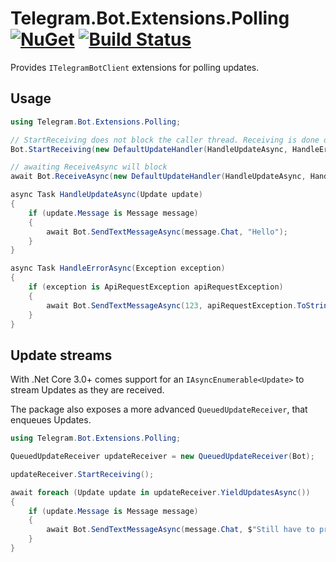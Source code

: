 # Telegram.Bot.Extensions.Polling [![NuGet](https://img.shields.io/nuget/v/Telegram.Bot.Extensions.Polling.svg)](https://www.nuget.org/packages/Telegram.Bot.Extensions.Polling/) [![Build Status](https://dev.azure.com/tgbots/Telegram.Bot.Extensions.Polling/_apis/build/status/TelegramBots.Telegram.Bot.Extensions.Polling?branchName=master)](https://dev.azure.com/tgbots/Telegram.Bot.Extensions.Polling/_build/latest?definitionId=3&branchName=master)

Provides `ITelegramBotClient` extensions for polling updates.

## Usage

```csharp
using Telegram.Bot.Extensions.Polling;

// StartReceiving does not block the caller thread. Receiving is done on the ThreadPool.
Bot.StartReceiving(new DefaultUpdateHandler(HandleUpdateAsync, HandleErrorAsync));

// awaiting ReceiveAsync will block
await Bot.ReceiveAsync(new DefaultUpdateHandler(HandleUpdateAsync, HandleErrorAsync));

async Task HandleUpdateAsync(Update update)
{
    if (update.Message is Message message)
    {
        await Bot.SendTextMessageAsync(message.Chat, "Hello");
    }
}

async Task HandleErrorAsync(Exception exception)
{
    if (exception is ApiRequestException apiRequestException)
    {
        await Bot.SendTextMessageAsync(123, apiRequestException.ToString());
    }
}
```

## Update streams

With .Net Core 3.0+ comes support for an `IAsyncEnumerable<Update>` to stream Updates as they are received.

The package also exposes a more advanced `QueuedUpdateReceiver`, that enqueues Updates.

```csharp
using Telegram.Bot.Extensions.Polling;

QueuedUpdateReceiver updateReceiver = new QueuedUpdateReceiver(Bot);

updateReceiver.StartReceiving();

await foreach (Update update in updateReceiver.YieldUpdatesAsync())
{
    if (update.Message is Message message)
    {
        await Bot.SendTextMessageAsync(message.Chat, $"Still have to process {updateReceiver.PendingUpdates} updates");
    }
}
```